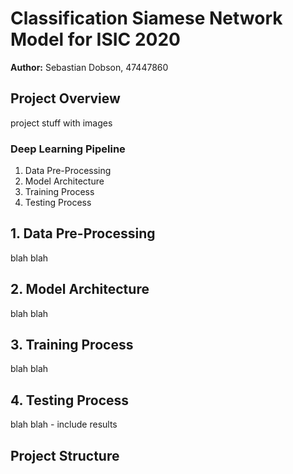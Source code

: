 # Classification Siamese Network Model for ISIC 2020

**Author:** Sebastian Dobson, 47447860

## Project Overview

project stuff with images

### Deep Learning Pipeline

1. Data Pre-Processing
2. Model Architecture
3. Training Process
4. Testing Process

## 1. Data Pre-Processing

blah blah

## 2. Model Architecture

blah blah

## 3. Training Process

blah blah

## 4. Testing Process

blah blah - include results

## Project Structure
